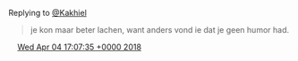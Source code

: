 Replying to [@Kakhiel](https://twitter.com/Kakhiel/status/981517433520508928)

> je kon maar beter lachen, want anders vond ie dat je geen humor had\.

<img src="../../media/tweet.ico" width="12" /> [Wed Apr 04 17:07:35 +0000 2018](https://twitter.com/DromerDenker/status/981579044683730944)